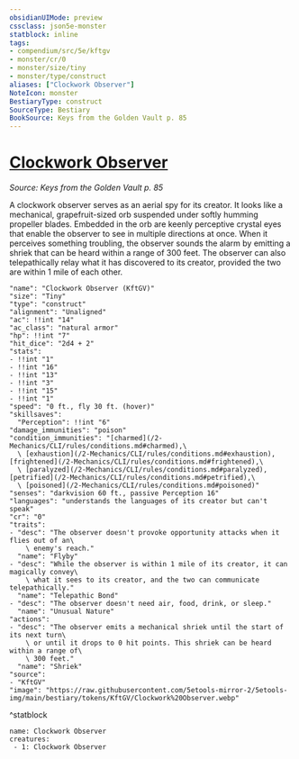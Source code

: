 ```yaml
---
obsidianUIMode: preview
cssclass: json5e-monster
statblock: inline
tags:
- compendium/src/5e/kftgv
- monster/cr/0
- monster/size/tiny
- monster/type/construct
aliases: ["Clockwork Observer"]
NoteIcon: monster
BestiaryType: construct
SourceType: Bestiary
BookSource: Keys from the Golden Vault p. 85
---
```

# [Clockwork Observer](2-Mechanics\CLI\bestiary\construct/clockwork-observer-kftgv.md)
*Source: Keys from the Golden Vault p. 85*  

A clockwork observer serves as an aerial spy for its creator. It looks like a mechanical, grapefruit-sized orb suspended under softly humming propeller blades. Embedded in the orb are keenly perceptive crystal eyes that enable the observer to see in multiple directions at once. When it perceives something troubling, the observer sounds the alarm by emitting a shriek that can be heard within a range of 300 feet. The observer can also telepathically relay what it has discovered to its creator, provided the two are within 1 mile of each other.

```statblock
"name": "Clockwork Observer (KftGV)"
"size": "Tiny"
"type": "construct"
"alignment": "Unaligned"
"ac": !!int "14"
"ac_class": "natural armor"
"hp": !!int "7"
"hit_dice": "2d4 + 2"
"stats":
- !!int "1"
- !!int "16"
- !!int "13"
- !!int "3"
- !!int "15"
- !!int "1"
"speed": "0 ft., fly 30 ft. (hover)"
"skillsaves":
  "Perception": !!int "6"
"damage_immunities": "poison"
"condition_immunities": "[charmed](/2-Mechanics/CLI/rules/conditions.md#charmed),\
  \ [exhaustion](/2-Mechanics/CLI/rules/conditions.md#exhaustion), [frightened](/2-Mechanics/CLI/rules/conditions.md#frightened),\
  \ [paralyzed](/2-Mechanics/CLI/rules/conditions.md#paralyzed), [petrified](/2-Mechanics/CLI/rules/conditions.md#petrified),\
  \ [poisoned](/2-Mechanics/CLI/rules/conditions.md#poisoned)"
"senses": "darkvision 60 ft., passive Perception 16"
"languages": "understands the languages of its creator but can't speak"
"cr": "0"
"traits":
- "desc": "The observer doesn't provoke opportunity attacks when it flies out of an\
    \ enemy's reach."
  "name": "Flyby"
- "desc": "While the observer is within 1 mile of its creator, it can magically convey\
    \ what it sees to its creator, and the two can communicate telepathically."
  "name": "Telepathic Bond"
- "desc": "The observer doesn't need air, food, drink, or sleep."
  "name": "Unusual Nature"
"actions":
- "desc": "The observer emits a mechanical shriek until the start of its next turn\
    \ or until it drops to 0 hit points. This shriek can be heard within a range of\
    \ 300 feet."
  "name": "Shriek"
"source":
- "KftGV"
"image": "https://raw.githubusercontent.com/5etools-mirror-2/5etools-img/main/bestiary/tokens/KftGV/Clockwork%20Observer.webp"
```
^statblock

```encounter-table
name: Clockwork Observer
creatures:
 - 1: Clockwork Observer
```